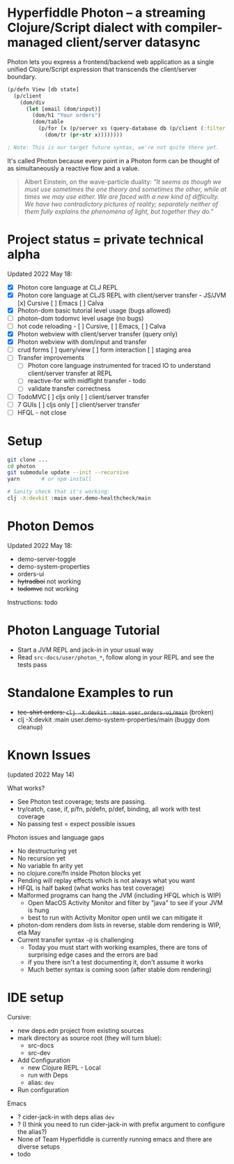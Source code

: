 # Hyperfiddle Photon – a streaming Clojure/Script dialect with compiler-managed client/server datasync

Photon lets you express a frontend/backend web application as a single unified Clojure/Script expression that transcends the client/server boundary.

```clojure
(p/defn View [db state]
  (p/client
    (dom/div
      (let [email (dom/input)]
        (dom/h1 "Your orders")
        (dom/table
          (p/for [x (p/server xs (query-database db (p/client (:filter state))))]
            (dom/tr (pr-str x))))))))

; Note: This is our target future syntax, we're not quite there yet.
```

It's called Photon because every point in a Photon form can be thought of as simultaneously a reactive flow and a value.

> Albert Einstein, on the wave-particle duality: *"It seems as though we must use sometimes the one theory and sometimes the other, while at times we may use either. We are faced with a new kind of difficulty. We have two contradictory pictures of reality; separately neither of them fully explains the phenomena of light, but together they do."*

# Project status = private technical alpha

Updated 2022 May 18:

- [x] Photon core language at CLJ REPL
- [x] Photon core language at CLJS REPL with client/server transfer - JS/JVM [x] Cursive [ ] Emacs [ ] Calva
- [x] Photon-dom basic tutorial level usage (bugs allowed)
- [ ] photon-dom todomvc level usage (no bugs)
- [ ] hot code reloading - [ ] Cursive, [ ] Emacs, [ ] Calva
- [x] Photon webview with client/server transfer (query only)
- [x] Photon webview with dom/input and transfer
- [ ] crud forms [ ] query/view [ ] form interaction [ ] staging area
- [ ] Transfer improvements
  - [ ] Photon core language instrumented for traced IO to understand client/server transfer at REPL
  - [ ] reactive-for with midflight transfer - todo
  - [ ] validate transfer correctness
- [ ] TodoMVC [ ] cljs only [ ] client/server transfer
- [ ] 7 GUIs [ ] cljs only [ ] client/server transfer
- [ ] HFQL - not close

# Setup
```bash
git clone ...
cd photon
git submodule update --init --recursive
yarn       # or npm install

# Sanity check that it's working:
clj -X:devkit :main user.demo-healthcheck/main
```

# Photon Demos

Updated 2022 May 18:

* demo-server-toggle
* demo-system-properties
* orders-ui
* ~~hytradboi~~ not working
* ~~todomvc~~ not working

Instructions: todo

# Photon Language Tutorial
* Start a JVM REPL and jack-in in your usual way
* Read `src-docs/user/photon_*`, follow along in your REPL and see the tests pass

# Standalone Examples to run
* ~~tee-shirt orders: `clj -X:devkit :main user.orders-ui/main`~~ (broken)
* clj -X:devkit :main user.demo-system-properties/main (buggy dom cleanup)

# Known Issues
(updated 2022 May 14)

What works?

- See Photon test coverage; tests are passing. 
- try/catch, case, if, p/fn, p/defn, p/def, binding, all work with test coverage
- No passing test = expect possible issues

Photon issues and language gaps
- No destructuring yet
- No recursion yet
- No variable fn arity yet
- no clojure.core/fn inside Photon blocks yet
- Pending will replay effects which is not always what you want
- HFQL is half baked (what works has test coverage)
- Malformed programs can hang the JVM (including HFQL which is WIP)
  - Open MacOS Activity Monitor and filter by "java" to see if your JVM is hung
  - best to run with Activity Monitor open until we can mitigate it
- photon-dom renders dom lists in reverse, stable dom rendering is WIP, eta May
- Current transfer syntax `~@` is challenging
  - Today you must start with working examples, there are tons of surprising edge cases and the errors are bad
  - if you there isn't a test documenting it, don't assume it works
  - Much better syntax is coming soon (after stable dom rendering)

# IDE setup
Cursive:
* new deps.edn project from existing sources
* mark directory as source root (they will turn blue):
    * src-docs
    * src-dev
* Add Configuration
    * new Clojure REPL - Local
    * run with Deps
    * alias: `dev`
* Run configuration

Emacs
* ? cider-jack-in with deps alias `dev`
* ? (I think you need to run cider-jack-in with prefix argument to configure the alias?)
* None of Team Hyperfiddle is currently running emacs and there are diverse setups
* todo